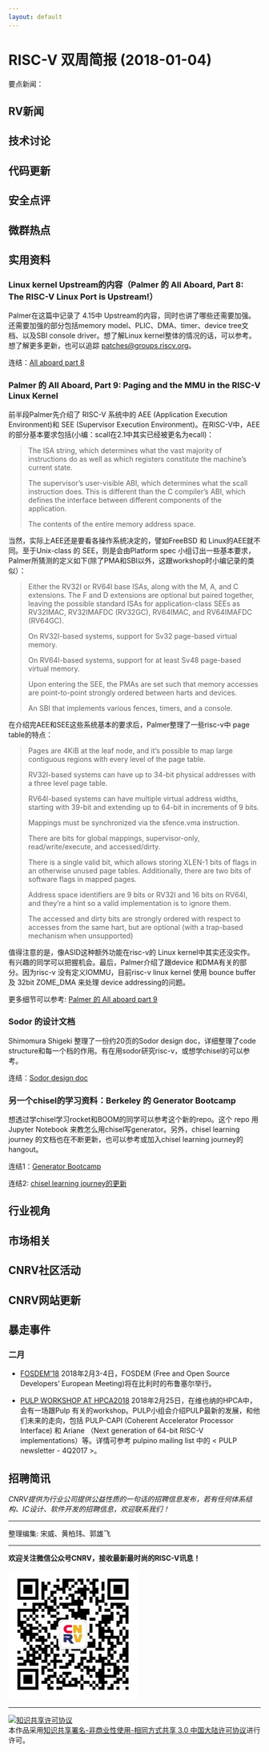 ```yaml
---
layout: default
---
```


# RISC-V 双周简报 (2018-01-04)

要点新闻：


## RV新闻


## 技术讨论



## 代码更新

## 安全点评

## 微群热点

## 实用资料

### Linux kernel Upstream的内容（Palmer 的 All Aboard, Part 8: The RISC-V Linux Port is Upstream!）

Palmer在这篇中记录了 4.15中 Upstream的内容，同时也讲了哪些还需要加强。还需要加强的部分包括memory model、PLIC、DMA、timer、device tree文档、以及SBI console driver。想了解Linux kernel整体的情况的话，可以参考。想了解更多更新，也可以追踪 patches@groups.riscv.org。

连结：[All aboard part 8 ](https://www.sifive.com/blog/2017/12/05/all-aboard-part-8-the-risc-v-linux-port-is-upstream/)


### Palmer 的 All Aboard, Part 9: Paging and the MMU in the RISC-V Linux Kernel

前半段Palmer先介绍了 RISC-V 系统中的 AEE (Application Execution Environment)和 SEE (Supervisor Execution Environment)。在RISC-V中，AEE的部分基本要求包括(小编：scall在2.1中其实已经被更名为ecall)：

> The ISA string, which determines what the vast majority of instructions do as well as which registers constitute the machine’s current state.
> 
> The supervisor’s user-visible ABI, which determines what the scall instruction does. This is different than the C compiler’s ABI, which defines the interface between different components of the application.
> 
> The contents of the entire memory address space.

当然，实际上AEE还是要看各操作系统决定的，譬如FreeBSD 和 Linux的AEE就不同。至于Unix-class 的 SEE，则是会由Platform spec 小组订出一些基本要求，Palmer所猜测的定义如下(除了PMA和SBI以外，这跟workshop时小编记录的类似）：

> Either the RV32I or RV64I base ISAs, along with the M, A, and C extensions. The F and D extensions are optional but paired together, leaving the possible standard ISAs for application-class SEEs as RV32IMAC, RV32IMAFDC (RV32GC), RV64IMAC, and RV64IMAFDC (RV64GC).
> 
> On RV32I-based systems, support for Sv32 page-based virtual memory.
> 
> On RV64I-based systems, support for at least Sv48 page-based virtual memory.
> 
> Upon entering the SEE, the PMAs are set such that memory accesses are point-to-point strongly ordered between harts and devices.
> 
> An SBI that implements various fences, timers, and a console.

在介绍完AEE和SEE这些系统基本的要求后，Palmer整理了一些risc-v中 page table的特点：
> Pages are 4KiB at the leaf node, and it’s possible to map large contiguous regions with every level of the page table.
> 
> RV32I-based systems can have up to 34-bit physical addresses with a three level page table.
> 
> RV64I-based systems can have multiple virtual address widths, starting with 39-bit and extending up to 64-bit in increments of 9 bits.
> 
> Mappings must be synchronized via the sfence.vma instruction.
> 
> There are bits for global mappings, supervisor-only, read/write/execute, and accessed/dirty.
> 
> There is a single valid bit, which allows storing XLEN-1 bits of flags in an otherwise unused page tables. Additionally, there are two bits of software flags in mapped pages.
> 
> Address space identifiers are 9 bits or RV32I and 16 bits on RV64I, and they’re a hint so a valid implementation is to ignore them.
> 
> The accessed and dirty bits are strongly ordered with respect to accesses from the same hart, but are optional (with a trap-based mechanism when unsupported)
> 

值得注意的是，像ASID这种额外功能在risc-v的 Linux kernel中其实还没实作。有兴趣的同学可以把握机会。最后，Palmer介绍了跟device 和DMA有关的部分。因为risc-v 没有定义IOMMU，目前risc-v linux kernel 使用 bounce buffer 及 32bit ZOME_DMA 来处理 device addressing的问题。

更多细节可以参考: [Palmer 的 All aboard part 9](https://www.sifive.com/blog/2017/12/11/all-aboard-part-9-paging-and-mmu-in-risc-v-linux-kernel/)

### Sodor 的设计文档
Shimomura Shigeki 整理了一份约20页的Sodor design doc，详细整理了code structure和每一个档的作用。有在用sodor研究risc-v，或想学chisel的可以参考。

连结：[Sodor design doc](https://docs.google.com/document/d/1WPQblOoKIODLrIacFSumXR6_uC9zquyixNFN8ABVQxY/edit?usp=sharing)

### 另一个chisel的学习资料：Berkeley 的 Generator Bootcamp
想透过学chisel学习rocket和BOOM的同学可以参考这个新的repo。这个 repo 用 Jupyter Notebook 来教怎么用chisel写generator。另外，chisel learning journey 的文档也在不断更新，也可以参考或加入chisel learning journey的hangout。

连结1：[Generator Bootcamp](https://github.com/ucb-bar/generator-bootcamp)

连结2: [chisel learning journey的更新](https://github.com/librecores/riscv-sodor/wiki)



## 行业视角

## 市场相关


## CNRV社区活动

## CNRV网站更新


## 暴走事件



### 二月

+ [FOSDEM'18](https://fosdem.org/2018/) 2018年2月3-4日，FOSDEM (Free and Open Source Developers’ European Meeting)将在比利时的布鲁塞尔举行。

+ [PULP WORKSHOP AT HPCA2018](http://pulp-platform.org/hpca2018) 2018年2月25日，在维也纳的HPCA中，会有一场跟Pulp 有关的workshop。PULP小组会介绍PULP最新的发展，和他们未来的走向，包括  PULP-CAPI (Coherent Accelerator Processor Interface) 和 Ariane （Next generation of 64-bit RISC-V implementations）等。详情可参考 pulpino mailing list 中的 < PULP newsletter - 4Q2017 >。


## 招聘简讯

_CNRV提供为行业公司提供公益性质的一句话的招聘信息发布，若有任何体系结构、IC设计、软件开发的招聘信息，欢迎联系我们！_

----

整理编集: 宋威、黄柏玮、郭雄飞


----

**欢迎关注微信公众号CNRV，接收最新最时尚的RISC-V讯息！**

![CNRV微信公众号](/assets/images/cnrv_qr.png)

----

<a rel="license" href="http://creativecommons.org/licenses/by-nc-sa/3.0/cn/"><img alt="知识共享许可协议" style="border-width:0" src="https://i.creativecommons.org/l/by-nc-sa/3.0/cn/80x15.png" /></a><br />本作品采用<a rel="license" href="http://creativecommons.org/licenses/by-nc-sa/3.0/cn/">知识共享署名-非商业性使用-相同方式共享 3.0 中国大陆许可协议</a>进行许可。

